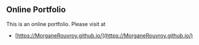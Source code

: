 ## Online Portfolio
This is an online portfolio. Please visit at
* [https://MorganeRouvroy.github.io/](https://MorganeRouvroy.github.io/)
